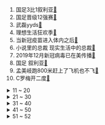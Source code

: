 1. 国足3比1叙利亚[:link:](https://s.weibo.com/weibo?q=%23国足3比1叙利亚%23&Refer=top)
2. 国足晋级12强赛[:link:](https://s.weibo.com/weibo?q=%23国足晋级12强赛%23&Refer=top)
3. 武磊yyds[:link:](https://s.weibo.com/weibo?q=%23武磊yyds%23&Refer=top)
4. 理想生活狂欢季[:link:](https://s.weibo.com/weibo?q=%23理想生活狂欢季%23&Refer=top)
5. 当新冠疫苗进入体内之后[:link:](https://s.weibo.com/weibo?q=%23当新冠疫苗进入体内之后%23&Refer=top)
6. 小说里的总裁 现实生活中的总裁[:link:](https://s.weibo.com/weibo?q=%23小说里的总裁%20现实生活中的总裁%23&Refer=top)
7. 2019年12月新冠病毒已在美传播[:link:](https://s.weibo.com/weibo?q=%232019年12月新冠病毒已在美传播%23&Refer=top)
8. 国足 叙利亚[:link:](https://s.weibo.com/weibo?q=%23国足%20叙利亚%23&Refer=top)
9. 孟美岐跑800米赶上了飞机也不飞[:link:](https://s.weibo.com/weibo?q=%23孟美岐跑800米赶上了飞机也不飞%23&Refer=top)
10. C罗梅开二度[:link:](https://s.weibo.com/weibo?q=%23C罗梅开二度%23&Refer=top)
<details>
<summary>11 ~ 20</summary>

11. 中国最贵的火车票[:link:](https://s.weibo.com/weibo?q=%23中国最贵的火车票%23&Refer=top)
12. 美国一超市女收银员请顾客戴口罩遭枪杀[:link:](https://s.weibo.com/weibo?q=%23美国一超市女收银员请顾客戴口罩遭枪杀%23&Refer=top)
13. 赵立坚说北约欠中国人民一笔血债[:link:](https://s.weibo.com/weibo?q=%23赵立坚说北约欠中国人民一笔血债%23&Refer=top)
14. 广东无新增本土确诊病例[:link:](https://s.weibo.com/weibo?q=%23广东无新增本土确诊病例%23&Refer=top)
15. 印度首都新德里解封[:link:](https://s.weibo.com/weibo?q=%23印度首都新德里解封%23&Refer=top)
16. 初中生为躲对方家长半夜爬窗外被困[:link:](https://s.weibo.com/weibo?q=%23初中生为躲对方家长半夜爬窗外被困%23&Refer=top)
17. 狗狗能聪明到什么地步[:link:](https://s.weibo.com/weibo?q=%23狗狗能聪明到什么地步%23&Refer=top)
18. 男朋友带剩饭剩菜给我[:link:](https://s.weibo.com/weibo?q=%23男朋友带剩饭剩菜给我%23&Refer=top)
19. 邓伦没认出自己的照片[:link:](https://s.weibo.com/weibo?q=%23邓伦没认出自己的照片%23&Refer=top)
20. 国足这次能冲进世界杯吗[:link:](https://s.weibo.com/weibo?q=%23国足这次能冲进世界杯吗%23&Refer=top)
</details>
<details>
<summary>21 ~ 30</summary>

21. 惠英红王浩信新剧好吓人[:link:](https://s.weibo.com/weibo?q=%23惠英红王浩信新剧好吓人%23&Refer=top)
22. 王安宇 杭州[:link:](https://s.weibo.com/weibo?q=%23王安宇%20杭州%23&Refer=top)
23. 王思聪林更新经典语录进行对话[:link:](https://s.weibo.com/weibo?q=%23王思聪林更新经典语录进行对话%23&Refer=top)
24. 李沁的腰[:link:](https://s.weibo.com/weibo?q=%23李沁的腰%23&Refer=top)
25. 输的什么液 想你的夜[:link:](https://s.weibo.com/weibo?q=%23输的什么液%20想你的夜%23&Refer=top)
26. 暴扣王浩轩diss刘彰[:link:](https://s.weibo.com/weibo?q=%23暴扣王浩轩diss刘彰%23&Refer=top)
27. 法国 德国[:link:](https://s.weibo.com/weibo?q=%23法国%20德国%23&Refer=top)
28. 当有人问你怎么还不结婚[:link:](https://s.weibo.com/weibo?q=%23当有人问你怎么还不结婚%23&Refer=top)
29. 朋友圈都在模仿王思聪[:link:](https://s.weibo.com/weibo?q=%23朋友圈都在模仿王思聪%23&Refer=top)
30. 在早高峰挤地铁是什么体验[:link:](https://s.weibo.com/weibo?q=%23在早高峰挤地铁是什么体验%23&Refer=top)
</details>
<details>
<summary>31 ~ 40</summary>

31. 八旬老人恋上保姆分手被索要20万[:link:](https://s.weibo.com/weibo?q=%23八旬老人恋上保姆分手被索要20万%23&Refer=top)
32. 世预赛[:link:](https://s.weibo.com/weibo?q=%23世预赛%23&Refer=top)
33. 中考[:link:](https://s.weibo.com/weibo?q=%23中考%23&Refer=top)
34. 王思聪表情包[:link:](https://s.weibo.com/weibo?q=%23王思聪表情包%23&Refer=top)
35. 篮网 雄鹿[:link:](https://s.weibo.com/weibo?q=%23篮网%20雄鹿%23&Refer=top)
36. 毛晓彤1250万片酬遭拖欠[:link:](https://s.weibo.com/weibo?q=%23毛晓彤1250万片酬遭拖欠%23&Refer=top)
37. 塞尔达[:link:](https://s.weibo.com/weibo?q=%23塞尔达%23&Refer=top)
38. 西北农大回应学生不懂收割常识[:link:](https://s.weibo.com/weibo?q=%23西北农大回应学生不懂收割常识%23&Refer=top)
39. 谭松韵白敬亭cp感[:link:](https://s.weibo.com/weibo?q=%23谭松韵白敬亭cp感%23&Refer=top)
40. 肖战沸腾之夜花絮[:link:](https://s.weibo.com/weibo?q=%23肖战沸腾之夜花絮%23&Refer=top)
</details>
<details>
<summary>41 ~ 50</summary>

41. 我命油我不油天[:link:](https://s.weibo.com/weibo?q=%23我命油我不油天%23&Refer=top)
42. 欧洲杯[:link:](https://s.weibo.com/weibo?q=%23欧洲杯%23&Refer=top)
43. 姆巴佩速度好快[:link:](https://s.weibo.com/weibo?q=%23姆巴佩速度好快%23&Refer=top)
44. 哈登复出[:link:](https://s.weibo.com/weibo?q=%23哈登复出%23&Refer=top)
45. 今年美国已有782头海牛死亡[:link:](https://s.weibo.com/weibo?q=%23今年美国已有782头海牛死亡%23&Refer=top)
46. 叛逆者[:link:](https://s.weibo.com/weibo?q=%23叛逆者%23&Refer=top)
47. 叙利亚球员清唱国歌[:link:](https://s.weibo.com/weibo?q=%23叙利亚球员清唱国歌%23&Refer=top)
48. 武磊破门[:link:](https://s.weibo.com/weibo?q=%23武磊破门%23&Refer=top)
49. 王者荣耀打到国服前十被封号[:link:](https://s.weibo.com/weibo?q=%23王者荣耀打到国服前十被封号%23&Refer=top)
50. 高校万斤自研水果免费送毕业生[:link:](https://s.weibo.com/weibo?q=%23高校万斤自研水果免费送毕业生%23&Refer=top)
</details>
<details>
<summary>51 ~ 52</summary>

51. 诈骗团伙桌上放着墨菲定律[:link:](https://s.weibo.com/weibo?q=%23诈骗团伙桌上放着墨菲定律%23&Refer=top)
52. 法国1比0德国[:link:](https://s.weibo.com/weibo?q=%23法国1比0德国%23&Refer=top)
</details>